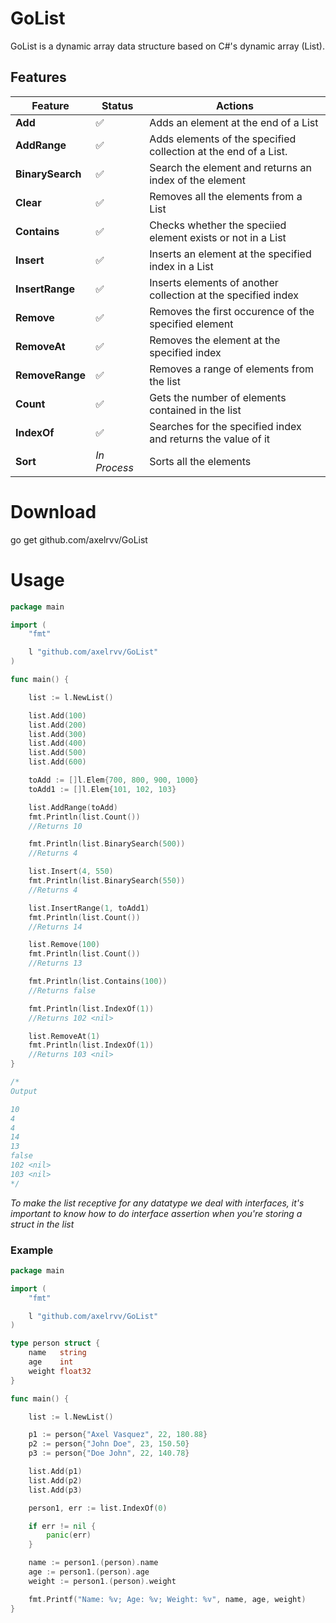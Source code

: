 # GoList

GoList is a dynamic array data structure based on C#'s dynamic array (List).

## Features
| Feature | Status | Actions |
| ----------------- | -------------- | ----------------- |
| **Add** | ✅ | Adds an element at the end of a List |
| **AddRange** | ✅ | Adds elements of the specified collection at the end of a List. |
| **BinarySearch** | ✅ | Search the element and returns an index of the element |
| **Clear**  | ✅ | Removes all the elements from a List |
| **Contains** | ✅ | Checks whether the speciied element exists or not in a List |
| **Insert** | ✅ | Inserts an element at the specified index in a List |
| **InsertRange** | ✅ | Inserts elements of another collection at the specified index |
| **Remove** | ✅ | Removes the first occurence of the specified element | 
| **RemoveAt** | ✅ | Removes the element at the specified index |
| **RemoveRange** | ✅ | Removes a range of elements from the list |
| **Count** | ✅ | Gets the number of elements contained in the list |
| **IndexOf** | ✅ | Searches for the specified index and returns the value of it |
| **Sort** | *In Process* | Sorts all the elements |

# Download

go get github.com/axelrvv/GoList

# Usage 

```Go
package main

import (
	"fmt"

	l "github.com/axelrvv/GoList"
)

func main() {

	list := l.NewList()

	list.Add(100)
	list.Add(200)
	list.Add(300)
	list.Add(400)
	list.Add(500)
	list.Add(600)

	toAdd := []l.Elem{700, 800, 900, 1000}
	toAdd1 := []l.Elem{101, 102, 103}

	list.AddRange(toAdd)
	fmt.Println(list.Count())
	//Returns 10

	fmt.Println(list.BinarySearch(500))
	//Returns 4

	list.Insert(4, 550)
	fmt.Println(list.BinarySearch(550))
	//Returns 4

	list.InsertRange(1, toAdd1)
	fmt.Println(list.Count())
	//Returns 14

	list.Remove(100)
	fmt.Println(list.Count())
	//Returns 13

	fmt.Println(list.Contains(100))
	//Returns false

	fmt.Println(list.IndexOf(1))
	//Returns 102 <nil>

	list.RemoveAt(1)
	fmt.Println(list.IndexOf(1))
	//Returns 103 <nil>
}

/*
Output

10
4
4
14
13
false
102 <nil>
103 <nil>
*/
```

*To make the list receptive for any datatype we deal with interfaces, it's important to know how to do interface assertion when you're storing a struct in the list*

### Example

```Go
package main

import (
	"fmt"

	l "github.com/axelrvv/GoList"
)

type person struct {
	name   string
	age    int
	weight float32
}

func main() {

	list := l.NewList()

	p1 := person{"Axel Vasquez", 22, 180.88}
	p2 := person{"John Doe", 23, 150.50}
	p3 := person{"Doe John", 22, 140.78}

	list.Add(p1)
	list.Add(p2)
	list.Add(p3)

	person1, err := list.IndexOf(0)

	if err != nil {
		panic(err)
	}

	name := person1.(person).name
	age := person1.(person).age
	weight := person1.(person).weight

	fmt.Printf("Name: %v; Age: %v; Weight: %v", name, age, weight)
}
```